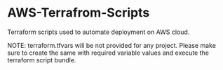 # AWS-Terrafrom-Scripts
Terraform scripts used to automate deployment on AWS cloud.

NOTE: terraform.tfvars will be not provided for any project. Please make sure to create the same with required variable values and execute the terraform script bundle.
